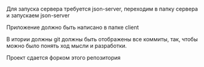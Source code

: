 Для запуска сервера требуется json-server, переходим в папку сервера и запускаем json-server

Приложение должно быть написано в папке client

В итории должны git должны быть отображены все коммиты, так, чтобы можно было понять ход мысли и разработки.

Проект сдается форком этого репозитория
